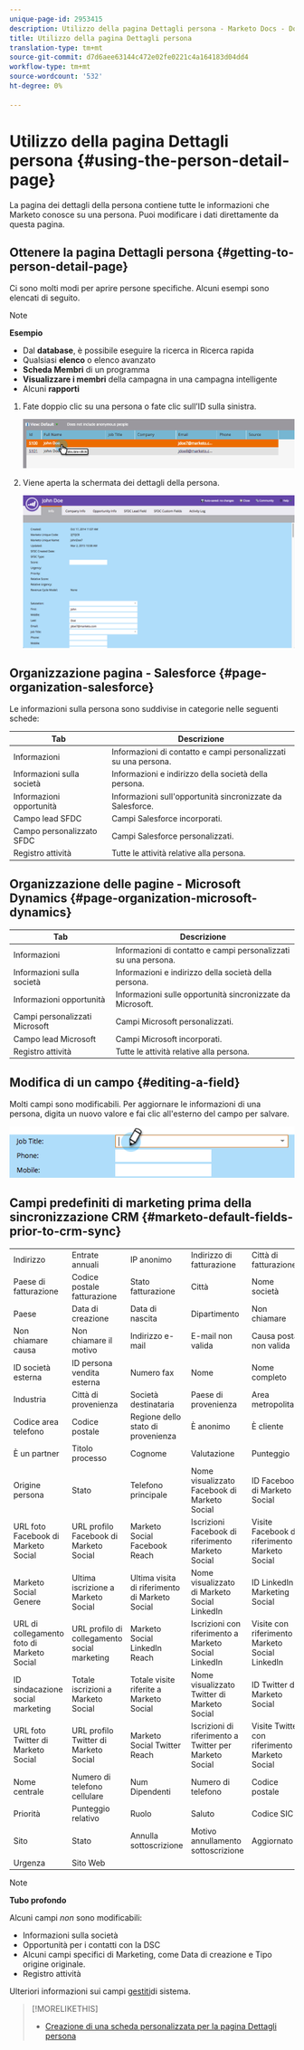 ```yaml
---
unique-page-id: 2953415
description: Utilizzo della pagina Dettagli persona - Marketo Docs - Documentazione prodotto
title: Utilizzo della pagina Dettagli persona
translation-type: tm+mt
source-git-commit: d7d6aee63144c472e02fe0221c4a164183d04dd4
workflow-type: tm+mt
source-wordcount: '532'
ht-degree: 0%

---
```



# Utilizzo della pagina Dettagli persona {#using-the-person-detail-page}

La pagina dei dettagli della persona contiene tutte le informazioni che Marketo conosce su una persona. Puoi modificare i dati direttamente da questa pagina.

## Ottenere la pagina Dettagli persona {#getting-to-person-detail-page}

Ci sono molti modi per aprire persone specifiche. Alcuni esempi sono elencati di seguito.

>[!NOTE]
>
>**Esempio**
>
>* Dal **database**, è possibile eseguire la ricerca in Ricerca rapida
>* Qualsiasi **elenco** o elenco avanzato
>* **Scheda Membri** di un programma
>* **Visualizzare i membri** della campagna in una campagna intelligente
>* Alcuni **rapporti**

>



1. Fate doppio clic su una persona o fate clic sull’ID sulla sinistra.

   ![](assets/one-1.png)

1. Viene aperta la schermata dei dettagli della persona.

   ![](assets/two-5.png)

## Organizzazione pagina - Salesforce {#page-organization-salesforce}

Le informazioni sulla persona sono suddivise in categorie nelle seguenti schede:

| Tab | Descrizione |
|---|---|
| Informazioni | Informazioni di contatto e campi personalizzati su una persona. |
| Informazioni sulla società | Informazioni e indirizzo della società della persona. |
| Informazioni opportunità | Informazioni sull&#39;opportunità sincronizzate da Salesforce. |
| Campo lead SFDC | Campi Salesforce incorporati. |
| Campo personalizzato SFDC | Campi Salesforce personalizzati. |
| Registro attività | Tutte le attività relative alla persona. |

## Organizzazione delle pagine - Microsoft Dynamics {#page-organization-microsoft-dynamics}

| Tab | Descrizione |
|---|---|
| Informazioni | Informazioni di contatto e campi personalizzati su una persona. |
| Informazioni sulla società | Informazioni e indirizzo della società della persona. |
| Informazioni opportunità | Informazioni sulle opportunità sincronizzate da Microsoft. |
| Campi personalizzati Microsoft | Campi Microsoft personalizzati. |
| Campo lead Microsoft | Campi Microsoft incorporati. |
| Registro attività | Tutte le attività relative alla persona. |

## Modifica di un campo {#editing-a-field}

Molti campi sono modificabili. Per aggiornare le informazioni di una persona, digita un nuovo valore e fai clic all&#39;esterno del campo per salvare.

![](assets/image2015-2-27-11-3a14-3a2.png)

## Campi predefiniti di marketing prima della sincronizzazione CRM {#marketo-default-fields-prior-to-crm-sync}

|  |  |  |  |  |
|---|---|---|---|---|
| Indirizzo | Entrate annuali | IP anonimo | Indirizzo di fatturazione | Città di fatturazione |
| Paese di fatturazione | Codice postale fatturazione | Stato fatturazione | Città | Nome società |
| Paese | Data di creazione | Data di nascita | Dipartimento | Non chiamare |
| Non chiamare causa | Non chiamare il motivo | Indirizzo e-mail | E-mail non valida | Causa posta non valida |
| ID società esterna | ID persona vendita esterna | Numero fax | Nome | Nome completo |
| Industria | Città di provenienza | Società destinataria | Paese di provenienza | Area metropolitana |
| Codice area telefono | Codice postale | Regione dello stato di provenienza | È anonimo | È cliente |
| È un partner | Titolo processo | Cognome | Valutazione | Punteggio |
| Origine persona | Stato | Telefono principale | Nome visualizzato Facebook di Marketo Social | ID Facebook di Marketo Social |
| URL foto Facebook di Marketo Social | URL profilo Facebook di Marketo Social | Marketo Social Facebook Reach | Iscrizioni Facebook di riferimento Marketo Social | Visite Facebook di riferimento di Marketo Social |
| Marketo Social Genere | Ultima iscrizione a Marketo Social | Ultima visita di riferimento di Marketo Social | Nome visualizzato di Marketo Social LinkedIn | ID LinkedIn di Marketing Social |
| URL di collegamento foto di Marketo Social | URL profilo di collegamento social marketing | Marketo Social LinkedIn Reach | Iscrizioni con riferimento a Marketo Social LinkedIn | Visite con riferimento a Marketo Social LinkedIn |
| ID sindacazione social marketing | Totale iscrizioni a Marketo Social | Totale visite riferite a Marketo Social | Nome visualizzato Twitter di Marketo Social | ID Twitter di Marketo Social |
| URL foto Twitter di Marketo Social | URL profilo Twitter di Marketo Social | Marketo Social Twitter Reach | Iscrizioni di riferimento a Twitter per Marketo Social | Visite Twitter con riferimento a Marketo Social |
| Nome centrale | Numero di telefono cellulare | Num Dipendenti | Numero di telefono | Codice postale |
| Priorità | Punteggio relativo | Ruolo | Saluto | Codice SIC |
| Sito | Stato | Annulla sottoscrizione | Motivo annullamento sottoscrizione | Aggiornato a |
| Urgenza | Sito Web |  |  |  |

>[!NOTE]
>
>**Tubo profondo**
>
>Alcuni campi *non* sono modificabili:
>
>* Informazioni sulla società
>* Opportunità per i contatti con la DSC
>* Alcuni campi specifici di Marketing, come Data di creazione e Tipo origine originale.
>* Registro attività

>
>
Ulteriori informazioni sui campi [gestiti](../../../../product-docs/administration/field-management/understanding-system-managed-fields.md)di sistema.

>[!MORELIKETHIS]
>
>* [Creazione di una scheda personalizzata per la pagina Dettagli persona](../../../../product-docs/administration/settings/creating-a-custom-tab-for-the-person-detail-page.md)

>



